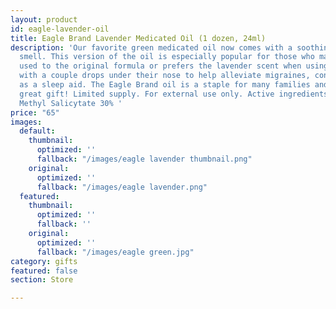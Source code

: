 ```yaml
---
layout: product
id: eagle-lavender-oil
title: Eagle Brand Lavender Medicated Oil (1 dozen, 24ml)
description: 'Our favorite green medicated oil now comes with a soothing lavender
  smell. This version of the oil is especially popular for those who may not be as
  used to the original formula or prefers the lavender scent when using it more often
  with a couple drops under their nose to help alleviate migraines, congestion, or
  as a sleep aid. The Eagle Brand oil is a staple for many families and make for a
  great gift! Limited supply. For external use only. Active ingredients: Menthol 14.5%  and
  Methyl Salicytate 30% '
price: "65"
images:
  default:
    thumbnail:
      optimized: ''
      fallback: "/images/eagle lavender thumbnail.png"
    original:
      optimized: ''
      fallback: "/images/eagle lavender.png"
  featured:
    thumbnail:
      optimized: ''
      fallback: ''
    original:
      optimized: ''
      fallback: "/images/eagle green.jpg"
category: gifts
featured: false
section: Store

---
```

